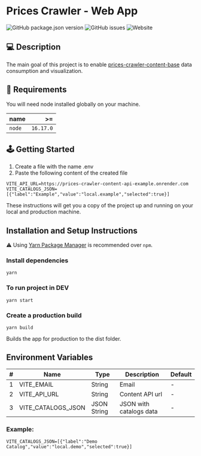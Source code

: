 # Prices Crawler - Web App

![GitHub package.json version](https://img.shields.io/github/package-json/v/prices-crawler/web-app)
![GitHub issues](https://img.shields.io/github/issues/prices-crawler/web-app)
![Website](https://img.shields.io/website?url=https%3A%2F%2Fprices-crawler-web-app.vercel.app)

## 💻 Description

The main goal of this project is to enable [prices-crawler-content-base](https://github.com/prices-crawler/content-base) data consumption and visualization.

## 📁 Requirements

You will need node installed globally on your machine.

| name   |        >= |
| :----- | --------: |
| `node` | `16.17.0` |

## 🕹️ Getting Started

1. Create a file with the name .env
2. Paste the following content of the created file

```.env
VITE_API_URL=https://prices-crawler-content-api-example.onrender.com
VITE_CATALOGS_JSON=[{"label":"Example","value":"local.example","selected":true}]
```

These instructions will get you a copy of the project up and running on your local and production machine.

## Installation and Setup Instructions

⚠️ Using [Yarn Package Manager](https://yarnpkg.com) is recommended over `npm`.

### Install dependencies

```shell
yarn
```

### To run project in DEV

```shell
yarn start
```

### Create a production build

```shell
yarn build
```

Builds the app for production to the dist folder.

## Environment Variables

| #   | Name               | Type        | Description             | Default |
| --- | ------------------ | ----------- | ----------------------- | ------- |
| 1   | VITE_EMAIL         | String      | Email                   | -       |
| 2   | VITE_API_URL       | String      | Content API url         | -       |
| 3   | VITE_CATALOGS_JSON | JSON String | JSON with catalogs data | -       |

### Example:

```
VITE_CATALOGS_JSON=[{"label":"Demo Catalog","value":"local.demo","selected":true}]
```
